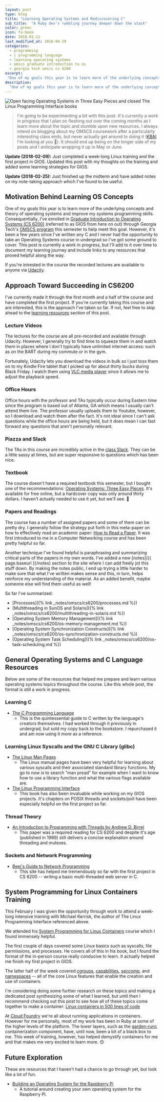 ```yaml
---
layout: post
type: blog
title: "Learning Operating Systems and Rediscovering C"
sub_title:  "A Ruby dev's rambling journey deeper down the stack"
color: green
icon: fa-book
date: 2018-01-21
last_modified_at: 2018-04-29
categories:
  - programming
  - c programming language
  - learning operating systems
  - omscs graduate introduction to os
  - georgia tech omscs cs 6200
excerpt:
 "One of my goals this year is to learn more of the underlying concepts and theory of operating systems and improve my systems programming skills. Consequentially, I've enrolled in Graduate Introduction to Operating Systems through Georgia Tech this semester to help meet this goal. However, it's been a few years since I've written any C and I never had the opportunity to take an Operating Systems course in undergrad so I've got some ground to cover. This post is currently a work in progress, but I'll add to it over time to document my learning journey and include links to any resources that proved helpful along the way."
description:
  "One of my goals this year is to learn more of the underlying concepts and theory of operating systems and improve my systems programming skills. Consequentially, I've enrolled in Graduate Introduction to Operating Systems through Georgia Tech this semester to help meet this goal. However, it's been a few years since I've written any C and I never had the opportunity to take an Operating Systems course in undergrad so I've got some ground to cover. This post is currently a work in progress, but I'll add to it over time to document my learning journey and include links to any resources that proved helpful along the way."
---
```


<div>
<img src="https://images.downey.io/blog/learning-operating-systems.jpg" alt="Open facing Operating Systems in Three Easy Pieces and closed The Linux Programming Interface books">
</div>

> I'm going to be experimenting a bit with this post. It's currently a work in progress that I plan on fleshing out over the coming months as I learn more about the topic and stumble upon new resources. I always intend on blogging about my OMSCS coursework after a particularly interesting class ends, but never actually get around to doing it ([KBAI](https://www.omscs.gatech.edu/cs-7637-knowledge-based-artificial-intelligence-cognitive-systems) I'm looking at you 👀). It should end up being on the longer side of my posts and I anticipate wrapping it up in May or June.

**Update (2018-02-09):** Just completed a week-long Linux training and the first project in GIOS. Updated this post with my thoughts on the training and added some learning strategies for GIOS.

**Update (2018-02-25):** Just finished up the midterm and have added notes on my note-taking approach which I've found to be useful.

## Motivation Behind Learning OS Concepts

One of my goals this year is to learn more of the underlying concepts and theory of operating systems and improve my systems programming skills. Consequentially, I've enrolled in [Graduate Introduction to Operating Systems (CS 6200)](https://www.omscs.gatech.edu/cs-8803-introduction-operating-systems) (referred to as GIOS from here on out) through Georgia Tech's [OMSCS program](https://www.omscs.gatech.edu/) this semester to help meet this goal. However, it's been a few years since I've written any C and I never had the opportunity to take an Operating Systems course in undergrad so I've got some ground to cover. This post is currently a work in progress, but I'll add to it over time to document my learning journey and include links to any resources that proved helpful along the way.

If you're intrested in the course the recorded lectures are available to anyone via [Udacity](https://classroom.udacity.com/courses/ud923).

## Approach Toward Succeeding in CS6200
I've currently made it through the first month and a half of the course and have completed the first project. If you're currently taking this course and are interested, this is the approach I've taken so far. If not, feel free to skip ahead to the [learning resources](#general-operating-systems-and-c-language-resources) section of this post.

### Lecture Videos
The lectures for the course are all pre-recorded and available through Udacity. However, I generally try to find time to squeeze them in and watch them in places where I don't typically have unlimited internet access: such as on the BART during my commute or in the gym.

Fortunately, Udacity lets you download the videos in bulk so I just toss them on to my Kindle Fire tablet that I picked up for about thirty bucks during Black Friday. I watch them using [VLC media player](https://www.videolan.org/vlc/index.html) since it allows me to adjust the playback speed.

### Office Hours
Office hours with the professor and TAs typically occur during Eastern time since the program is based out of Atlanta, GA which means I usually can't attend them live. The professor usually uploads them to Youtube, however, so I download and watch them after the fact. It's not ideal since I can't ask questions while the office hours are being held, but it does mean I can fast forward any questions that aren't personally relevant.

### Piazza and Slack
The TAs in this course are incredibly active in the [class Slack](https://omscs6200.slack.com/messages/C6KPYD8AK/). They can be a little sassy at times, but are super responsive to questions which has been nice.

### Textbook
The course doesn't have a required textbook this semester, but I bought one of the recommendations: [Operating Systems: Three Easy Pieces](http://pages.cs.wisc.edu/~remzi/OSTEP/). It's available for free online, but a hardcover copy was only around thirty dollars. I haven't actually needed to use it yet, but we'll see. 😬

### Papers and Readings
The course has a number of assigned papers and some of them can be pretty dry. I generally follow the strategy put forth in this meta-paper on how to effectively read an academic paper: [How to Read a Paper](https://blizzard.cs.uwaterloo.ca/keshav/home/Papers/data/07/paper-reading.pdf). It was first introduced to me in a Computer Networking course and has been pretty helpful so far.

Another technique I've found helpful is paraphrasing and summarizing critical parts of the papers in my own words. I've added a new [notes]({{ page.baseurl }}/notes) section to the site where I can add freely jot this stuff down. By making the notes public, I end up trying a little harder to make sure that what I've written makes sense and this, in turn, helps reinforce my understanding of the material. As an added benefit, maybe someone else will find them useful as well!

So far I've summarized:
* [Processes]({% link _notes/omscs/cs6200/processes.md %})
* [Multithreading in SunOS and Solaris]({% link _notes/omscs/cs6200/multithreading-in-solaris.md %})
* [Operating System Memory Management]({% link _notes/omscs/cs6200/os-memory-management.md %})
* [Operating System Synchronization Constructs]({% link _notes/omscs/cs6200/os-synchronization-constructs.md %})
* [Operating System Task Scheduling]({% link _notes/omscs/cs6200/os-task-scheduling.md %})

## General Operating Systems and C Language Resources
Below are some of the resources that helped me prepare and learn various operating systems topics throughout the course. Like this whole post, the format is still a work in progress.

### Learning C
* [The C Programming Language](https://www.amazon.com/Programming-Language-2nd-Brian-Kernighan/dp/0131103628/ref=as_li_ss_tl?_encoding=UTF8&me=&linkCode=ll1&tag=15ab7a4c1c94-20&linkId=0a592b1eb4128f1035ce9a79d92edead)
  * This is the quintessential guide to C written by the language's creators themselves. I had worked through it previously in undergrad, but sold my copy back to the bookstore. I repurchased it and am now using it more as a reference.

### Learning Linux Syscalls and the GNU C Library (glibc)
* [The Linux Man Pages](http://man7.org/linux/man-pages/)
  * The Linux manual pages have been very helpful for learning about various syscalls and their associated standard library functions. My go to now is to search "man pread" for example when I want to know how to use a library function and what the various flags available are.
* [The Linux Programming Interface](http://amzn.to/2FVV4FR)
  * This book has also been invaluable while working on my GIOS projects. It's chapters on POSIX threads and sockets/poll have been especially helpful on the first project so far.

### Thread Theory
* [An Introduction to Programming with Threads by Andrew D. Birrel](https://birrell.org/andrew/papers/035-Threads.pdf)
  * This paper was a required reading for CS 6200 and despite it's age (published in 1989) still delivers a concise explanation around threading and mutexes.

### Sockets and Network Programming
* [Beej's Guide to Network Programming](http://beej.us/guide/bgnet/)
  * This site has helped me tremendously so far with the first project in CS 6200 -- writing a basic multi-threaded web server in C.

## System Programming for Linux Containers Training
This February I was given the opportunity through work to attend a week-long intensive training with Michael Kerrisk, the author of The Linux Programming Interface referenced above.

We attended his [System Programming for Linux Containers](http://man7.org/training/sys_prog_lxcon/index.html) course which I found immensely helpful.

The first couple of days covered some Linux basics such as syscalls, file permissions, and processes. He covers all of this in his book, but I found the format of the in-person course really conducive to learn. It actually helped me finish my first project in GIOS.

The latter half of the week covered [cgroups](https://en.wikipedia.org/wiki/Cgroups), [capabilities](http://man7.org/linux/man-pages/man7/capabilities.7.html), [seccomp](https://en.wikipedia.org/wiki/Seccomp), and [namespaces](https://en.wikipedia.org/wiki/Linux_namespaces) -- all of the core Linux features that enable the creation and use of containers.

I'm considering doing some further research on these topics and making a dedicated post synthesizing some of what I learned, but until then I recommend checking out this post to see how all of these topics come together to make a container: [Linux containers in 500 lines of code](https://blog.lizzie.io/linux-containers-in-500-loc.html)

At [Cloud Foundry](https://www.cloudfoundry.org/) we're all about running applications in containers. However for me personally, most of my work has been in Ruby at some of the higher levels of the platform. The lower layers, such as the [garden-runc](https://docs.cloudfoundry.org/concepts/architecture/garden.html#garden-runc) containerization component, have, until now, been a bit of a black box to me. This week of training, however, has helped demystify containers for me and that makes me very excited to learn more. 😊

## Future Exploration
These are resources that I haven't had a chance to go through yet, but look like a lot of fun.
* [Building an Operating System for the Raspberry Pi](https://jsandler18.github.io/)
  * A tutorial around creating your own operating system for the Raspberry Pi.

